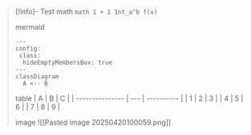 
> [!info]- Test
> math
> `math 1 + 1 Int_a^b f(x)`
>
> mermaid
> ```mermaid
> ---
> config:
>  class:
>   hideEmptyMembersBox: true
> ---
> classDiagram
> 	A <-- B
> ```
>
>table
> | A            | B | C |
> | --------------- | --- | ---------- |
> | 1 | 2 | 3    |
> | 4 | 5 | 6    |
> | 7 | 8 | 9    |
>
> image
> ![[Pasted image 20250420100059.png]]


